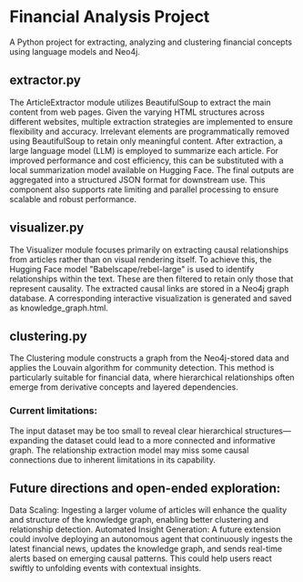# Financial Analysis Project
A Python project for extracting, analyzing and clustering financial concepts using language models and Neo4j.

## extractor.py
The ArticleExtractor module utilizes BeautifulSoup to extract the main content from web pages. Given the varying HTML structures across different websites, multiple extraction strategies are implemented to ensure flexibility and accuracy. Irrelevant elements are programmatically removed using BeautifulSoup to retain only meaningful content.
After extraction, a large language model (LLM) is employed to summarize each article. For improved performance and cost efficiency, this can be substituted with a local summarization model available on Hugging Face. The final outputs are aggregated into a structured JSON format for downstream use.
This component also supports rate limiting and parallel processing to ensure scalable and robust performance.

## visualizer.py
The Visualizer module focuses primarily on extracting causal relationships from articles rather than on visual rendering itself. To achieve this, the Hugging Face model "Babelscape/rebel-large" is used to identify relationships within the text. These are then filtered to retain only those that represent causality.
The extracted causal links are stored in a Neo4j graph database. A corresponding interactive visualization is generated and saved as knowledge_graph.html.

## clustering.py
The Clustering module constructs a graph from the Neo4j-stored data and applies the Louvain algorithm for community detection. This method is particularly suitable for financial data, where hierarchical relationships often emerge from derivative concepts and layered dependencies.
### Current limitations:
The input dataset may be too small to reveal clear hierarchical structures—expanding the dataset could lead to a more connected and informative graph.
The relationship extraction model may miss some causal connections due to inherent limitations in its capability.

## Future directions and open-ended exploration:
Data Scaling: Ingesting a larger volume of articles will enhance the quality and structure of the knowledge graph, enabling better clustering and relationship detection.
Automated Insight Generation: A future extension could involve deploying an autonomous agent that continuously ingests the latest financial news, updates the knowledge graph, and sends real-time alerts based on emerging causal patterns. This could help users react swiftly to unfolding events with contextual insights.
